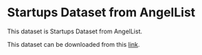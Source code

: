 # Startups Dataset from AngelList
This dataset is Startups Dataset from AngelList.

This dataset can be downloaded from this [link](https://www.kaggle.com/shilpibhattacharyya/dataai-startups-dataset-from-angellist).